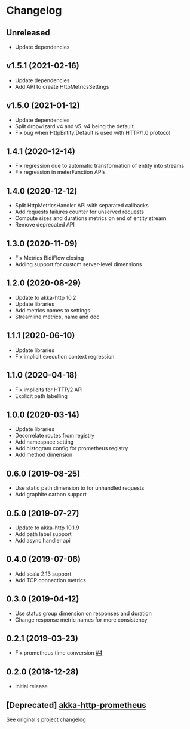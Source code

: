 # Changelog

## Unreleased

- Update dependencies

## v1.5.1 (2021-02-16)

- Update dependencies
- Add API to create HttpMetricsSettings

## v1.5.0 (2021-01-12)

- Update dependencies
- Split dropwizard v4 and v5. v4 being the default.
- Fix bug when HttpEntity.Default is used with HTTP/1.0 protocol

## 1.4.1 (2020-12-14)

- Fix regression due to automatic transformation of entity into streams
- Fix regression in meterFunction APIs

## 1.4.0 (2020-12-12)

- Split HttpMetricsHandler API with separated callbacks
- Add requests failures counter for unserved requests
- Compute sizes and durations metrics on end of entity stream
- Remove deprecated API

## 1.3.0 (2020-11-09)

- Fix Metrics BidiFlow closing
- Adding support for custom server-level dimensions

## 1.2.0 (2020-08-29)

- Update to akka-http 10.2
- Update libraries
- Add metrics names to settings
- Streamline metrics, name and doc

## 1.1.1 (2020-06-10)

- Update libraries
- Fix implicit execution context regression

## 1.1.0 (2020-04-18)

- Fix implicits for HTTP/2 API
- Explicit path labelling

## 1.0.0 (2020-03-14)

- Update libraries
- Decorrelate routes from registry
- Add namespace setting
- Add histogram config for prometheus registry
- Add method dimension

## 0.6.0 (2019-08-25)

- Use static path dimension to for unhandled requests
- Add graphite carbon support

## 0.5.0 (2019-07-27)

- Update to akka-http 10.1.9
- Add path label support
- Add async handler api

## 0.4.0 (2019-07-06)

- Add scala 2.13 support
- Add TCP connection metrics

## 0.3.0 (2019-04-12)

- Use status group dimension on responses and duration
- Change response metric names for more consistency

## 0.2.1 (2019-03-23)

- Fix prometheus time conversion [#4](https://github.com/RustedBones/akka-http-metrics/issues/4)

## 0.2.0 (2018-12-28)

- Initial release

## [Deprecated] [akka-http-prometheus](https://github.com/RustedBones/akka-http-prometheus)

See original's project [changelog](https://github.com/RustedBones/akka-http-prometheus/blob/master/CHANGELOG.md)